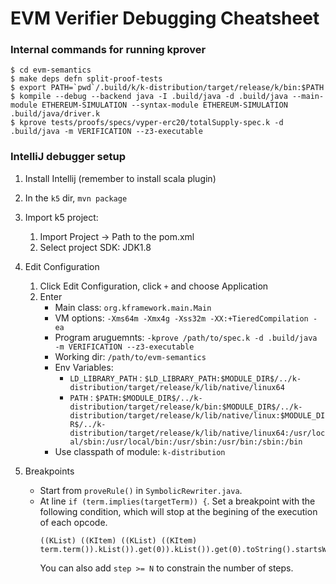# EVM Verifier Debugging Cheatsheet


### Internal commands for running kprover

```
$ cd evm-semantics
$ make deps defn split-proof-tests
$ export PATH=`pwd`/.build/k/k-distribution/target/release/k/bin:$PATH
$ kompile --debug --backend java -I .build/java -d .build/java --main-module ETHEREUM-SIMULATION --syntax-module ETHEREUM-SIMULATION .build/java/driver.k
$ kprove tests/proofs/specs/vyper-erc20/totalSupply-spec.k -d .build/java -m VERIFICATION --z3-executable
```


### IntelliJ debugger setup

1. Install Intellij (remember to install scala plugin)
1. In the `k5` dir, `mvn package`
1. Import k5 project:
   1. Import Project -> Path to the pom.xml
   2. Select project SDK: JDK1.8
1. Edit Configuration
   1. Click Edit Configuration, click `+` and choose Application
   2. Enter
      * Main class: `org.kframework.main.Main`
      * VM options: `-Xms64m -Xmx4g -Xss32m -XX:+TieredCompilation -ea`
      * Program aruguemnts: `-kprove /path/to/spec.k -d .build/java -m VERIFICATION --z3-executable`
      * Working dir: `/path/to/evm-semantics`
      * Env Variables: 
        * `LD_LIBRARY_PATH` : `$LD_LIBRARY_PATH:$MODULE_DIR$/../k-distribution/target/release/k/lib/native/linux64`
        * `PATH`            : `$PATH:$MODULE_DIR$/../k-distribution/target/release/k/bin:$MODULE_DIR$/../k-distribution/target/release/k/lib/native/linux:$MODULE_DIR$/../k-distribution/target/release/k/lib/native/linux64:/usr/local/sbin:/usr/local/bin:/usr/sbin:/usr/bin:/sbin:/bin`
      * Use classpath of module: `k-distribution`

1. Breakpoints
   * Start from `proveRule()` in `SymbolicRewriter.java`.
   * At line `if (term.implies(targetTerm)) {`.
     Set a breakpoint with the following condition, which will stop at the begining of the execution of each opcode.
     ```
     ((KList) ((KItem) ((KList) ((KItem) term.term()).kList()).get(0)).kList()).get(0).toString().startsWith("#KSequence(#exec[_]")
     ```
     You can also add `step >= N` to constrain the number of steps.
